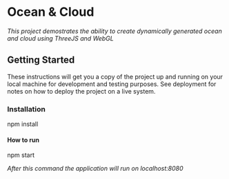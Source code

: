 # Ocean & Cloud

*This project demostrates the ability to create dynamically generated ocean and cloud using ThreeJS and WebGL*

## Getting Started

These instructions will get you a copy of the project up and running on your local machine for development and testing purposes. See deployment for notes on how to deploy the project on a live system.

### Installation

npm install

#### How to run

npm start

*After this command the application will run on localhost:8080*